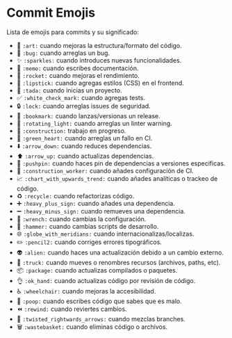 # Commit Emojis

Lista de emojis para commits y su significado:

- 🎨 `:art:` cuando mejoras la estructura/formato del código.
- 🐛 `:bug:` cuando arreglas un bug.
- ✨ `:sparkles:` cuando introduces nuevas funcionalidades.
- 📝 `:memo:` cuando escribes documentación.
- 🚀 `:rocket:` cuando mejoras el rendimiento.
- 💄 `:lipstick:` cuando agregas estilos (CSS) en el frontend.
- 🎉 `:tada:` cuando inicias un proyecto.
- ✅ `:white_check_mark:` cuando agregas tests.
- 🔒 `:lock:` cuando arreglas issues de seguridad.
- 🔖 `:bookmark:` cuando lanzas/versionas un release.
- 🚨 `:rotating_light:` cuando arreglas un linter warning.
- 🚧 `:construction:` trabajo en progreso.
- 💚 `:green_heart:` cuando arreglas un fallo en CI.
- ⬇️ `:arrow_down:` cuando reduces dependencias.
- ⬆️ `:arrow_up:` cuando actualizas dependencias.
- 📌 `:pushpin:` cuando haces pin de dependencias a versiones específicas.
- 👷 `:construction_worker:` cuando añades configuración de CI.
- 📈 `:chart_with_upwards_trend:` cuando añades analíticas o trackeo de código.
- ♻️ `:recycle:` cuando refactorizas código.
- ➕ `:heavy_plus_sign:` cuando añades una dependencia.
- ➖ `:heavy_minus_sign:` cuando remueves una dependencia.
- 🔧 `:wrench:` cuando cambias la configuración.
- 🔨 `:hammer:` cuando cambias scripts de desarrollo.
- 🌐 `:globe_with_meridians:` cuando internacionalizas/localizas.
- ✏️ `:pencil2:` cuando corriges errores tipográficos.
- 👽 `:alien:` cuando haces una actualización debido a un cambio externo.
- 🚚 `:truck:` cuando mueves o renombres recursos (archivos, paths, etc).
- 📦 `:package:` cuando actualizas compilados o paquetes.
- 👌 `:ok_hand:` cuando actualizas código por revisión de código.
- ♿ `:wheelchair:` cuando mejoras la accesibilidad.
- 💩 `:poop:` cuando escribes código que sabes que es malo.
- ⏪ `:rewind:` cuando reviertes cambios.
- 🔀 `:twisted_rightwards_arrows:` cuando mezclas branches.
- 🗑️ `:wastebasket:` cuando eliminas código o archivos.
